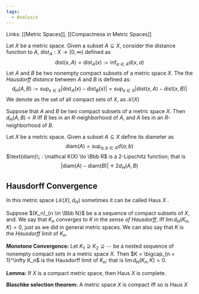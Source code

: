 ```yaml
---
tags:
  - Analysis
---
```

Links: [[Metric Spaces]], [[Compactness in Metric Spaces]]

Let $X$ be a metric space. Given a subset $A\subseteq X$, consider the distance function to $A$, $\text{dist}_A:X\to [0, \infty)$ defined as $$\text{dist}(x, A) =\text{dist}_A(x) :=\inf_{a \in A} d(x, a)$$
Let $A$ and $B$ be two nonempty compact subsets of a metric space $X$. The the *Hausdorff distance* between $A$ and $B$ is defined as: $$d_H(A, B) := \sup_{x \in X}|\text{dist}_A(x)-\text{dist}_B(x)| = \sup_{x \in X}| \text{dist}(x, A) - \text{dist}(x, B)| $$
We denote as the set of all compact sets of $X$, as $\mathcal K(X)$ 

Suppose that $A$ and $B$ be two compact subsets of a metric space $X$. Then $d_H(A, B) <R$ iff $B$ lies in an $R$-neighborhood of $A$, and $A$ lies in an $R$-neighborhood of $B$.

Let $X$ be a metric space. Given a subset $A \subseteq X$ define its diameter as $$ \text{diam} (A) = \sup_{a, b\in A} d(a, b)$$
$\text{diam}\; : \mathcal K(X) \to \Bbb R$ is a $2$-Lipschitz function; that is $$|\text{diam} (A) - \text{diam}(B) | \le 2 d_H(A, B)$$
## Hausdorff Convergence

In this metric space $(\mathcal K(X), d_H)$ sometimes it can be called $\text{Haus }X$  .

Suppose $(K_n)_{n \in \Bbb N}$ be a a sequence of compact subsets of $X$, and. We say that $K_n$ *converges* to $K$ in the *sense of Hausdorff*, iff $\lim d_H(K_n , K) = 0$, just as we did in general metric spaces. We can also say that $K$ is the *Hausdorff limit* of $K_n$. 

**Monotone Convergence:** Let $K_1 \supseteq K_2 \supseteq \cdots$ be a nested sequence of nonempty compact sets in a metric space $X$. Then $K = \bigcap_{n = 1}^\infty K_n$ is the Hausdorff limit of $K_n$; that is $\lim d_H(K_n , K) =0$. 

**Lemma:** If $X$ is a compact metric space, then $\text{Haus }X$ is complete.

**Blaschke selection theorem:** A metric space $X$ is compact iff so is $\text{Haus }X$